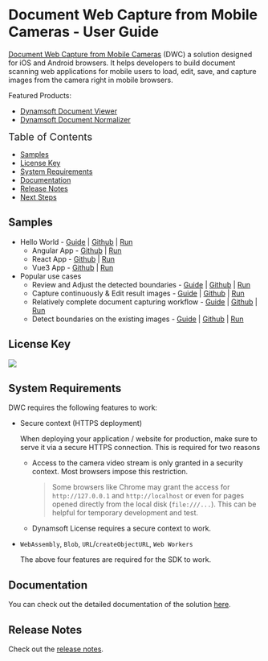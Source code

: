 # Document Web Capture from Mobile Cameras - User Guide

[Document Web Capture from Mobile Cameras](https://www.dynamsoft.com/use-cases/mobile-web-capture-sdk/?utm_content=nav-solutions) (DWC) a solution designed for iOS and Android browsers. It helps developers to build document scanning web applications for mobile users to load, edit, save, and capture images from the camera right in mobile browsers.


Featured Products:

- [Dynamsoft Document Viewer](https://www.dynamsoft.com/document-viewer/docs/introduction/index.html)
- [Dynamsoft Document Normalizer](https://www.dynamsoft.com/document-normalizer/docs/web/programming/javascript/)


<span style="font-size:20px">Table of Contents</span>

- [Samples](#samples)
- [License Key](#license-key)
- [System Requirements](#system-requirements)
- [Documentation](#documentation)
- [Release Notes](#release-notes)
- [Next Steps](#next-steps)

## Samples

- Hello World - [Guide](https://www.dynamsoft.com/doc-web-capture/docs/gettingstarted/helloworld.html) \| [Github](https://github.com/Dynamsoft/DocWebCapture-MobileCam/tree/master/samples/hello-world/hello-world) \| [Run](https://dynamsoft.github.io/DocWebCapture-MobileCam/samples/hello-world/hello-world/)
  - Angular App - [Github](https://github.com/Dynamsoft/DocWebCapture-MobileCam/tree/master/samples/hello-world/hello-world-angular) \| [Run](https://dynamsoft.github.io/DocWebCapture-MobileCam/samples/hello-world/hello-world-angular/)
  - React App - [Github](https://github.com/Dynamsoft/DocWebCapture-MobileCam/tree/master/samples/hello-world/hello-world-react) \| [Run](https://dynamsoft.github.io/DocWebCapture-MobileCam/samples/hello-world/hello-world-react/)
  - Vue3 App - [Github](https://github.com/Dynamsoft/DocWebCapture-MobileCam/tree/master/samples/hello-world/hello-world-vue3) \| [Run](https://dynamsoft.github.io/DocWebCapture-MobileCam/samples/hello-world/hello-world-vue3/)
- Popular use cases
  - Review and Adjust the detected boundaries - [Guide](https://www.dynamsoft.com/doc-web-capture/docs/codegallery/usecases/review-adjust-detected-boundaries.html) \| [Github](https://github.com/Dynamsoft/DocWebCapture-MobileCam/tree/master/samples/review-adjust-detected-boundaries) \| [Run](https://dynamsoft.github.io/DocWebCapture-MobileCam/samples/review-adjust-detected-boundaries/)
  - Capture continuously & Edit result images - [Guide](https://www.dynamsoft.com/doc-web-capture/docs/codegallery/usecases/capture-continuously-edit-result-images.html) \| [Github](https://github.com/Dynamsoft/DocWebCapture-MobileCam/tree/master/samples/capture-continuously-edit-result-images) \| [Run](https://dynamsoft.github.io/DocWebCapture-MobileCam/samples/capture-continuously-edit-result-images/)
  - Relatively complete document capturing workflow - [Guide](https://www.dynamsoft.com/doc-web-capture/docs/codegallery/usecases/relatively-complete-doc-capturing-workflow.html) \| [Github](https://github.com/Dynamsoft/DocWebCapture-MobileCam/tree/master/samples/relatively-complete-doc-capturing-workflow) \| [Run](https://dynamsoft.github.io/DocWebCapture-MobileCam/samples/relatively-complete-doc-capturing-workflow/)
  - Detect boundaries on the existing images - [Guide](https://www.dynamsoft.com/doc-web-capture/docs/codegallery/usecases/detect-boundaries-on-existing-images.html) \| [Github](https://github.com/Dynamsoft/DocWebCapture-MobileCam/tree/master/samples/detect-boundaries-on-existing-images) \| [Run](https://dynamsoft.github.io/DocWebCapture-MobileCam/samples/detect-boundaries-on-existing-images/)

## License Key

[![](https://img.shields.io/badge/Get-30--day%20FREE%20Trial%20License-blue)](https://www.dynamsoft.com/customer/license/trialLicense/?product=dwc&utm_source=npm)

## System Requirements

DWC requires the following features to work:

- Secure context (HTTPS deployment)

  When deploying your application / website for production, make sure to serve it via a secure HTTPS connection. This is required for two reasons
  
  - Access to the camera video stream is only granted in a security context. Most browsers impose this restriction.
    > Some browsers like Chrome may grant the access for `http://127.0.0.1` and `http://localhost` or even for pages opened directly from the local disk (`file:///...`). This can be helpful for temporary development and test.
  
  - Dynamsoft License requires a secure context to work.

- `WebAssembly`, `Blob`, `URL`/`createObjectURL`, `Web Workers`

  The above four features are required for the SDK to work.

## Documentation

You can check out the detailed documentation of the solution [here](https://www.dynamsoft.com/doc-web-capture/docs/introduction/index.html).

## Release Notes

Check out the [release notes](https://www.dynamsoft.com/doc-web-capture/docs/releasenotes/index.html).

